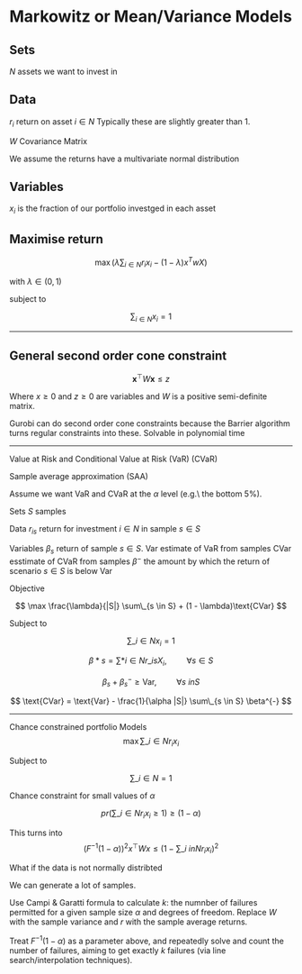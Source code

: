 # Markowitz or Mean/Variance Models

## Sets

$N$ assets we want to invest in

## Data

$r_i$ return on asset $i \in N$
Typically these are slightly greater than 1.

$W$ Covariance Matrix

We assume the returns have a multivariate normal distribution

## Variables

$x_i$ is the fraction of our portfolio investged in each asset

## Maximise return

$$
\max (\lambda \sum_{i\in N} r_i x_i - (1-\lambda) x^T w X)
$$

with
$\lambda \in (0,1)$

subject to

$$\sum_{i\in N} x_i = 1$$

---

## General second order cone constraint

$$\boldsymbol{x}^\top W \boldsymbol{x} \le z$$

Where $x\ge 0$ and $z \ge 0$ are variables and $W$ is a positive semi-definite matrix.

Gurobi can do second order cone constraints because the Barrier algorithm turns regular constraints into these.
Solvable in polynomial time

---

Value at Risk and Conditional Value at Risk
(VaR) (CVaR)

Sample average approximation (SAA)

Assume we want VaR and CVaR at the $\alpha$ level (e.g.\ the bottom $5\%$).

Sets
$S$ samples

Data
$r_{is}$ return for investment $i \in N$ in sample $s \in S$

Variables
$\beta_s$ return of sample $s \in S$.
$\text{Var}$ estimate of VaR from samples
$\text{CVar}$ esstimate of CVaR from samples
$\beta^{-}$ the amount by which the return of scenario $s \in S$ is below $\text{Var}$

Objective

$$ \max \frac{\lambda}{|S|} \sum\_{s \in S} + (1 - \lambda)\text{CVar} $$

Subject to

$$ \sum\_{i\in N} x_i = 1 $$

$$ \beta*s = \sum*{ i \in N } r\_{is} X_i, \hspace{1cm} \forall s \in S $$

$$ \beta_s + \beta_s^{-} \ge \text{Var}, \hspace{1cm} \forall s \ in S $$

$$ \text{CVar} = \text{Var} - \frac{1}{\alpha |S|} \sum\_{s \in S} \beta^{-} $$

---

Chance constrained portfolio Models
$$ \max \sum\_{i \in N} r_i x_i $$

Subject to

$$ \sum\_{i \in N} = 1 $$

Chance constraint for small values of $\alpha$

$$ pr\left(\sum\_{i \in N} r_i x_i \ge 1\right) \ge (1 - \alpha) $$

This turns into
$$ \left(F^{-1} \left(1 - \alpha \right)\right)^2 x^\top W x \le \left(1 - \sum\_{i \ in N} r_i x_i \right)^2 $$

What if the data is not normally distribted

We can generate a lot of samples.

Use Campi & Garatti formula to calculate $k$: the numnber of failures permitted for a given sample size $\alpha$ and degrees of freedom. Replace $W$ with the sample variance and $r$ with the sample average returns.

Treat $F^{-1}(1-\alpha)$ as a parameter above, and repeatedly solve and count the number of failures, aiming to get exactly $k$ failures (via line search/interpolation techniques).
